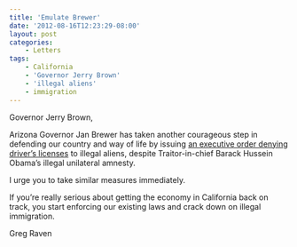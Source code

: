 ```yaml
---
title: 'Emulate Brewer'
date: '2012-08-16T12:23:29-08:00'
layout: post
categories:
    - Letters
tags:
    - California
    - 'Governor Jerry Brown'
    - 'illegal aliens'
    - immigration
---
```


Governor Jerry Brown,

Arizona Governor Jan Brewer has taken another courageous step in defending our country and way of life by issuing [an executive order denying driver’s licenses](https://www.newsmax.com/Newsfront/AZ-BLCPOLSTL-BNALL-BNCOPY/2012/08/15/id/448729) to illegal aliens, despite Traitor-in-chief Barack Hussein Obama’s illegal unilateral amnesty.  
  
I urge you to take similar measures immediately.

If you’re really serious about getting the economy in California back on track, you start enforcing our existing laws and crack down on illegal immigration.

Greg Raven